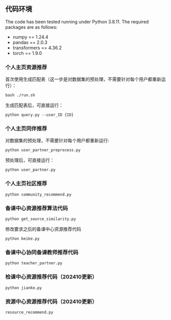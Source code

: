 ## 代码环境
The code has been tested running under Python 3.8.11. The required packages are as follows:

- numpy == 1.24.4
- pandas == 2.0.3
- transformers == 4.36.2
- torch == 1.9.0

### 个人主页资源推荐
首次使用生成匹配表（这一步是对数据集的预处理，不需要针对每个用户都重新运行）：
```
bash ./run.sh
```
生成匹配表后，可直接运行：
```
python query.py --user_ID {ID}
```

### 个人主页同伴推荐
对数据集的预处理，不需要针对每个用户都重新运行:
```
python user_partner_preprocess.py
```
预处理后，可直接运行：
```
python user_partner.py
```

### 个人主页社区推荐
```
python community_recommend.py
```

### 备课中心资源推荐算法代码

```
python get_source_similarity.py
```
修改要求之后的备课中心资源推荐代码
```
python beike.py
```

### 备课中心协同备课教师推荐代码

```
python teacher_partner.py
```

### 检课中心资源推荐代码（202410更新）
```
python jianke.py
```

### 资源中心资源推荐代码（202410更新）
```
resource_recommend.py
```

